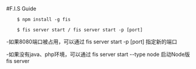 #F.I.S Guide		

		$ npm install -g fis

		$ fis server start / fis server start -p [port]

-如果8080端口被占用，可以通过 fis server start -p [port] 指定新的端口

-如果没有java、php环境，可以通过 fis server start --type node 启动Node版fis server

